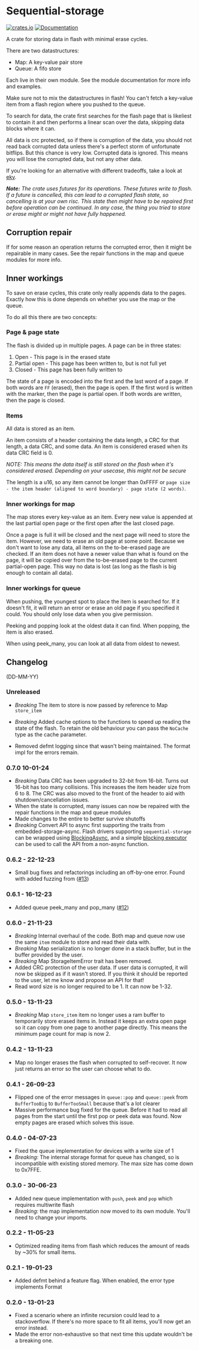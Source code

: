 # Sequential-storage

[![crates.io](https://img.shields.io/crates/v/sequential-storage.svg)](https://crates.io/crates/sequential-storage) [![Documentation](https://docs.rs/sequential-storage/badge.svg)](https://docs.rs/sequential-storage)

A crate for storing data in flash with minimal erase cycles.

There are two datastructures:

- Map: A key-value pair store
- Queue: A fifo store

Each live in their own module. See the module documentation for more info and examples.

Make sure not to mix the datastructures in flash!
You can't fetch a key-value item from a flash region where you pushed to the queue.

To search for data, the crate first searches for the flash page that is likeliest to contain it and
then performs a linear scan over the data, skipping data blocks where it can.

All data is crc protected, so if there is corruption of the data, you should not read back corrupted data unless there's
a perfect storm of unfortunate bitflips. But this chance is very low.
Corrupted data is ignored. This means you will lose the corrupted data, but not any other data.

If you're looking for an alternative with different tradeoffs, take a look at [ekv](https://github.com/embassy-rs/ekv).

***Note:** The crate uses futures for its operations. These futures write to flash. If a future is cancelled, this can lead*
*to a corrupted flash state, so cancelling is at your own risc. This state then might have to be repaired first before operation can be continued. In any case, the thing you tried to store or erase might or might not have fully happened.*

## Corruption repair

If for some reason an operation returns the corrupted error, then it might be repairable in many cases.
See the repair functions in the map and queue modules for more info.

## Inner workings

To save on erase cycles, this crate only really appends data to the pages. Exactly how this is done depends
on whether you use the map or the queue.

To do all this there are two concepts:

### Page & page state

The flash is divided up in multiple pages.
A page can be in three states:

1. Open - This page is in the erased state
2. Partial open - This page has been written to, but is not full yet
3. Closed - This page has been fully written to

The state of a page is encoded into the first and the last word of a page.
If both words are `FF` (erased), then the page is open.
If the first word is written with the marker, then the page is partial open.
If both words are written, then the page is closed.

### Items

All data is stored as an item.

An item consists of a header containing the data length, a CRC for that length, a data CRC, and some data.
An item is considered erased when its data CRC field is 0.

*NOTE: This means the data itself is still stored on the flash when it's considered erased.*
*Depending on your usecase, this might not be secure*

The length is a u16, so any item cannot be longer than 0xFFFF or `page size - the item header (aligned to word boundary) - page state (2 words)`.

### Inner workings for map

The map stores every key-value as an item. Every new value is appended at the last partial open page
or the first open after the last closed page.

Once a page is full it will be closed and the next page will need to store the item.
However, we need to erase an old page at some point. Because we don't want to lose any data,
all items on the to-be-erased page are checked. If an item does not have a newer value than what is found on
the page, it will be copied over from the to-be-erased page to the current partial-open page.
This way no data is lost (as long as the flash is big enough to contain all data).

### Inner workings for queue

When pushing, the youngest spot to place the item is searched for.
If it doesn't fit, it will return an error or erase an old page if you specified it could.
You should only lose data when you give permission.

Peeking and popping look at the oldest data it can find.
When popping, the item is also erased.

When using peek_many, you can look at all data from oldest to newest.

## Changelog

(DD-MM-YY)

### Unreleased
- *Breaking* The item to store is now passed by reference to Map `store_item`

- *Breaking* Added cache options to the functions to speed up reading the state of the flash.
  To retain the old behaviour you can pass the `NoCache` type as the cache parameter.
- Removed defmt logging since that wasn't being maintained. The format impl for the errors remain.

### 0.7.0 10-01-24

- *Breaking* Data CRC has been upgraded to 32-bit from 16-bit. Turns out 16-bit has too many collisions.
  This increases the item header size from 6 to 8. The CRC was also moved to the front of the header to
  aid with shutdown/cancellation issues.
- When the state is corrupted, many issues can now be repaired with the repair functions in the map and queue modules
- Made changes to the entire to better survive shutoffs
- *Breaking* Convert API to async first supporting the traits from embedded-storage-async. Flash
  drivers supporting `sequential-storage` can be wrapped using
  [BlockingAsync](https://docs.embassy.dev/embassy-embedded-hal/git/default/adapter/struct.BlockingAsync.html), and a 
  simple [blocking executor](https://docs.rs/futures/0.3.30/futures/executor/fn.block_on.html) can be used to call the 
  API from a non-async function.

### 0.6.2 - 22-12-23

- Small bug fixes and refactorings including an off-by-one error. Found with added fuzzing from ([#13](https://github.com/tweedegolf/sequential-storage/pull/13))

### 0.6.1 - 16-12-23

- Added queue peek_many and pop_many ([#12](https://github.com/tweedegolf/sequential-storage/pull/12))

### 0.6.0 - 21-11-23

- *Breaking* Internal overhaul of the code. Both map and queue now use the same `item` module to store and read their data with.
- *Breaking* Map serialization is no longer done in a stack buffer, but in the buffer provided by the user.
- *Breaking* Map StorageItemError trait has been removed.
- Added CRC protection of the user data. If user data is corrupted, it will now be skipped as if it wasn't stored.
  If you think it should be reported to the user, let me know and propose an API for that!
- Read word size is no longer required to be 1. It can now be 1-32.

### 0.5.0 - 13-11-23

- *Breaking* Map `store_item` item no longer uses a ram buffer to temporarily store erased items in.
  Instead it keeps an extra open page so it can copy from one page to another page directly.
  This means the minimum page count for map is now 2.

### 0.4.2 - 13-11-23

- Map no longer erases the flash when corrupted to self-recover. It now just returns an error so the user can choose what to do.

### 0.4.1 - 26-09-23

- Flipped one of the error messages in `queue::pop` and `queue::peek` from `BufferTooBig` to `BufferTooSmall` because that's a lot clearer
- Massive performance bug fixed for the queue. Before it had to read all pages from the start until the first pop or peek data was found.
  Now empty pages are erased which solves this issue.

### 0.4.0 - 04-07-23

- Fixed the queue implementation for devices with a write size of 1
- *Breaking:* The internal storage format for queue has changed, so is incompatible with existing stored memory. The max size has come down to 0x7FFE.

### 0.3.0 - 30-06-23

- Added new queue implementation with `push`, `peek` and `pop` which requires multiwrite flash
- *Breaking:* the map implementation now moved to its own module. You'll need to change your imports.

### 0.2.2 - 11-05-23

- Optimized reading items from flash which reduces the amount of reads by ~30% for small items.

### 0.2.1 - 19-01-23

- Added defmt behind a feature flag. When enabled, the error type implements Format

### 0.2.0 - 13-01-23

- Fixed a scenario where an infinite recursion could lead to a stackoverflow.
  If there's no more space to fit all items, you'll now get an error instead.
- Made the error non-exhaustive so that next time this update wouldn't be a breaking one.
